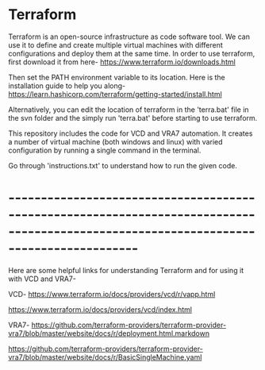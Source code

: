 # Terraform
Terraform is an open-source infrastructure as code software tool. We can use it to define and create multiple virtual machines with different configurations and deploy them at the same time. In order to use terraform, first download it from here- https://www.terraform.io/downloads.html

Then set the PATH environment variable to its location. Here is the installation guide to help you along- https://learn.hashicorp.com/terraform/getting-started/install.html

Alternatively, you can edit the location of terraform in the 'terra.bat' file in the svn folder and the simply run 'terra.bat' before starting to use terraform.

This repository includes the code for VCD and VRA7 automation. It creates a number of virtual machine (both windows and linux) with varied configuration by running a single command in the terminal.

Go through 'instructions.txt' to understand how to run the given code.

# --------------------------------------------------------------------------------------------------------------------------------------
Here are some helpful links for understanding Terraform and for using it with VCD and VRA7-

VCD- https://www.terraform.io/docs/providers/vcd/r/vapp.html

https://www.terraform.io/docs/providers/vcd/index.html

VRA7- https://github.com/terraform-providers/terraform-provider-vra7/blob/master/website/docs/r/deployment.html.markdown

https://github.com/terraform-providers/terraform-provider-vra7/blob/master/website/docs/r/BasicSingleMachine.yaml
